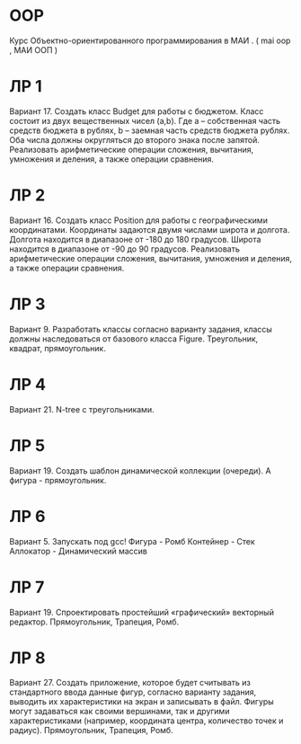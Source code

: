 # OOP

Курс Объектно-ориентированного программирования в МАИ . ( mai oop , МАИ ООП )

# ЛР 1
Вариант 17. Создать класс Budget для работы с бюджетом. Класс состоит из двух вещественных чисел (a,b). Где a – собственная часть 
средств бюджета в рублях, b – заемная часть средств бюджета рублях. Оба числа должны округляться до второго знака после запятой. 
Реализовать арифметические операции сложения, вычитания, умножения и деления, а также операции сравнения.


# ЛР 2
Вариант 16. Создать класс Position для работы с географическими координатами. Координаты задаются двумя числами широта и долгота. 
Долгота находится в диапазоне от -180 до 180 градусов. Широта находится в диапазоне от -90 до 90 градусов. Реализовать арифметические 
операции сложения, вычитания, умножения и деления, а также операции сравнения.


# ЛР 3
Вариант 9. Разработать классы согласно варианту задания, классы должны наследоваться от базового класса Figure. 
Треугольник, квадрат, прямоугольник.


# ЛР 4
Вариант 21. N-tree с треугольниками.


# ЛР 5
Вариант 19. Создать шаблон динамической коллекции (очереди). А фигура - прямоугольник.


# ЛР 6
Вариант 5. Запускать под gcc! 
Фигура - Ромб
Контейнер - Стек
Аллокатор - Динамический массив


# ЛР 7
Вариант 19. Спроектировать простейший «графический» векторный редактор. Прямоугольник, Трапеция, Ромб.


# ЛР 8
Вариант 27. Создать приложение, которое будет считывать из стандартного ввода данные фигур, согласно варианту задания, 
выводить их характеристики на экран и записывать в файл. Фигуры могут задаваться как своими вершинами, так и другими 
характеристиками (например, координата центра, количество точек и радиус). Прямоугольник, Трапеция, Ромб.
